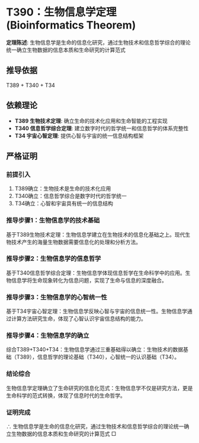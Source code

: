 # T390：生物信息学定理 (Bioinformatics Theorem)

**定理陈述**: 生物信息学是生命的信息化研究，通过生物技术和信息哲学综合的理论统一确立生物数据的信息本质和生命研究的计算范式

## 推导依据
T389 + T340 + T34

## 依赖理论
- **T389 生物技术定理**: 确立生命的技术化应用和生命智能的工程实现
- **T340 信息哲学综合定理**: 建立数字时代的哲学统一和信息哲学的体系完整性
- **T34 宇宙心智定理**: 提供心智与宇宙的统一信息结构框架

## 严格证明

### 前提引入
1. T389确立：生物技术是生命的技术化应用
2. T340确立：信息哲学综合是数字时代的哲学统一
3. T34确立：心智和宇宙具有统一的信息结构

### 推导步骤1：生物信息学的技术基础
基于T389生物技术定理：生物信息学建立在生物技术的信息化基础之上。现代生物技术产生的海量生物数据需要信息化的处理和分析方法。

### 推导步骤2：生物信息学的信息哲学
基于T340信息哲学综合定理：生物信息学体现信息哲学在生命科学中的应用。生物信息学将生命现象转化为信息问题，实现了生命与信息的深度融合。

### 推导步骤3：生物信息学的心智统一性
基于T34宇宙心智定理：生物信息学反映心智与宇宙的信息统一性。生物信息学通过计算方法研究生命，体现了心智认识宇宙信息结构的能力。

### 推导步骤4：生物信息学的确立
综合T389+T340+T34：生物信息学通过三重基础得以确立：生物技术的数据基础（T389），信息哲学的理论基础（T340），心智统一的认识基础（T34）。

### 结论综合
生物信息学定理确立了生命研究的信息化范式：生物信息学不仅是研究方法，更是生命科学的范式转换，体现了信息时代的生命哲学。

### 证明完成
∴ 生物信息学是生命的信息化研究，通过生物技术和信息哲学综合的理论统一确立生物数据的信息本质和生命研究的计算范式 □
